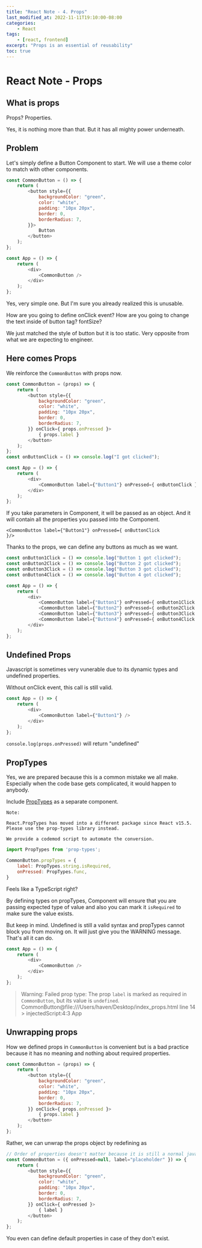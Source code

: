 ```yaml
---
title: "React Note - 4. Props"
last_modified_at: 2022-11-11T19:10:00-08:00
categories:
    - React
tags:
    - [react, frontend]
excerpt: "Props is an essential of reusability"
toc: true
---
```


# React Note - Props

## What is props

Props? Properties. 

Yes, it is nothing more than that. But it has all mighty power underneath.

## Problem

Let's simply define a Button Component to start. We will use a theme color to match with other components.

```js
const CommonButton = () => {
    return (
        <button style={{
            backgroundColor: "green",
            color: "white",
            padding: "10px 20px",
            border: 0,
            borderRadius: 7,
        }}>
            Button
        </button>
    );
};

const App = () => {
    return (
        <div>
            <CommonButton />
        </div>
    );
};
```

Yes, very simple one. But I'm sure you already realized this is unusable. 

How are you going to define onClick event? How are you going to change the text inside of button tag? fontSize? 

We just matched the style of button but it is too static. Very opposite from what we are expecting to engineer.

## Here comes Props

We reinforce the <code>CommonButton</code> with props now.

```js
const CommonButton = (props) => {
    return (
        <button style={{
            backgroundColor: "green",
            color: "white",
            padding: "10px 20px",
            border: 0,
            borderRadius: 7,
        }} onClick={ props.onPressed }>
            { props.label }
        </button>
    );
};
const onButtonClick = () => console.log("I got clicked");

const App = () => {
    return (
        <div>
            <CommonButton label={"Button1"} onPressed={ onButtonClick }/>
        </div>
    );
};
```

If you take parameters in Component, it will be passed as an object. And it will contain all the properties you passed into the Component.

<code><CommonButton label={"Button1"} onPressed={ onButtonClick }/></code>

Thanks to the props, we can define any buttons as much as we want.

```js
const onButton1Click = () => console.log("Button 1 got clicked");
const onButton2Click = () => console.log("Button 2 got clicked");
const onButton3Click = () => console.log("Button 3 got clicked");
const onButton4Click = () => console.log("Button 4 got clicked");

const App = () => {
    return (
        <div>
            <CommonButton label={"Button1"} onPressed={ onButton1Click }/>
            <CommonButton label={"Button2"} onPressed={ onButton2Click }/>
            <CommonButton label={"Button3"} onPressed={ onButton3Click }/>
            <CommonButton label={"Button4"} onPressed={ onButton4Click }/>
        </div>
    );
};
```

## Undefined Props

Javascript is sometimes very vunerable due to its dynamic types and undefined properties.

Without onClick event, this call is still valid.

```js
const App = () => {
    return (
        <div>
            <CommonButton label={"Button1"} />
        </div>
    );
};
```

<code>console.log(props.onPressed)</code> will return "undefined"

## PropTypes

Yes, we are prepared because this is a common mistake we all make. Especially when the code base gets complicated, it would happen to anybody.

Include [PropTypes](https://reactjs.org/docs/typechecking-with-proptypes.html) as a separate component.

>
    Note:

    React.PropTypes has moved into a different package since React v15.5. Please use the prop-types library instead.

    We provide a codemod script to automate the conversion.


```js
import PropTypes from 'prop-types';

CommonButton.propTypes = {
    label: PropTypes.string.isRequired,
    onPressed: PropTypes.func,
}
```

Feels like a TypeScript right? 

By defining types on propTypes, Component will ensure that you are passing expected type of value and also you can mark it <code>isRequired</code> to make sure the value exists.

But keep in mind. Undefined is still a valid syntax and propTypes cannot block you from moving on. It will just give you the WARNING message. That's all it can do.

```js
const App = () => {
    return (
        <div>
            <CommonButton />
        </div>
    );
};
```

>Warning: Failed prop type: The prop `label` is marked as required in `CommonButton`, but its value is `undefined`.
CommonButton@file:///Users/haven/Desktop/index_props.html line 14 > injectedScript:4:3
App

## Unwrapping props

How we defined props in `CommonButton` is convenient but is a bad practice because it has no meaning and nothing about required properties.

```js
const CommonButton = (props) => {
    return (
        <button style={{
            backgroundColor: "green",
            color: "white",
            padding: "10px 20px",
            border: 0,
            borderRadius: 7,
        }} onClick={ props.onPressed }>
            { props.label }
        </button>
    );
};
```

Rather, we can unwrap the props object by redefining as

```js
// Order of properties doesn't matter because it is still a normal javascript Key-Value object.
const CommonButton = ({ onPressed=null, label="placeholder" }) => {
    return (
        <button style={{
            backgroundColor: "green",
            color: "white",
            padding: "10px 20px",
            border: 0,
            borderRadius: 7,
        }} onClick={ onPressed }>
            { label }
        </button>
    );
};
```

You even can define default properties in case of they don't exist.